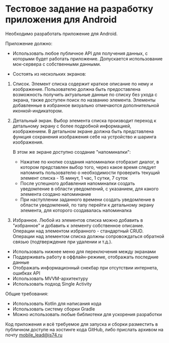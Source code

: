 # Тестовое задание на разработку приложения для Android

Необходимо разработать приложение для Android. 

Приложение должно:

- Использовать любое публичное API для получения данных, с которыми будет работать приложение.
Допускается использование мок-сервера с собственными данными.

- Состоять из нескольких экранов:
1) Список. Элемент списка содержит краткое описание по нему и изображение.
Пользователю должна быть предоставлена возможность получить актуальные данные по списку без ухода с экрана, также доступен поиск по названию элемента.
Элементы добавленные в избранное визуально отмечаются дополнительной иконкой-индикатором.

2) Детальный экран. Выбор элемента списка производит переход к детальному экрану с более подробной информацией, изображением.
В детальном экране должна быть представлена функция сохранения изображения себе на устройство и шаринга изображения.

    В этом же экране доступно создание "напоминалки":
    - Нажатие по кнопке создания напоминалки отобразит диалог, в котором представлен выбор того, через какое время следует напомнить пользователю о необходимости проверить текущий элемент списка - 15 минут, 1 час, 1 сутки, 7 суток
    - После успешного добавления напоминалки создать уведомление в области уведомлений, с указанием, для какого элемента создано напоминание
    - При наступлении заданного времени создать уведомление в области уведомлений, по тапу перейти к детальному экрану элемента, для которого создавалась напоминалка

3) Избранное. Любой из элементов списка можно добавить в "избранное" и добавить к элементу собственное описание. Операции над элементом избранного - стандартный CRUD.
Операции над элементом списка должны сопровождаться обратной связью (подтверждение при удалении и т.д.).

- Использовать нижнее меню для переключения между экранами
- Поддерживать работу в оффлайн-режиме, отображать последние данные
- Отображать информационный снекбар при отсутствии интернета, ошибках API
- Использовать MVVM-архитектуру
- Использовать подход Single Activity

Общие требования:
- Использовать Kotlin для написания кода
- Использовать систему сборки Gradle
- Можно использовать любые библиотеки для ускорения разработки

Код приложения и всё требуемое для запуска и сборки разместить в публичном доступе на хостинге кода GitHub, либо прислать архивом на почту mobile_lead@is74.ru

